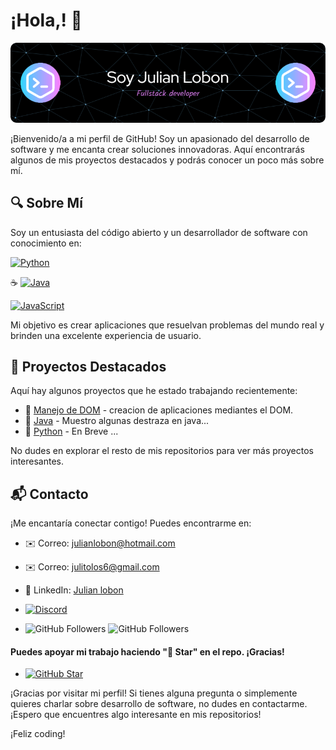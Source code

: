 # ¡Hola,! 👋

![Portada del perfil](img/github-header.png)

¡Bienvenido/a a mi perfil de GitHub! Soy un apasionado del desarrollo de software y me encanta crear soluciones innovadoras. Aquí encontrarás algunos de mis proyectos destacados y podrás conocer un poco más sobre mí.

## 🔍 Sobre Mí

Soy un entusiasta del código abierto y un desarrollador de software con conocimiento en:


[![Python](https://img.shields.io/badge/Python-yellow?style=for-the-badge&logo=python&logoColor=white&labelColor=101010)]()

☕
[![Java](https://img.shields.io/badge/Java-007396?style=for-the-badge&logo=java&logoColor=white&labelColor=101010)]()

[![JavaScript](https://img.shields.io/badge/JavaScript-F7DF1E?style=for-the-badge&logo=javascript&logoColor=white&labelColor=101010)]()


 Mi objetivo es crear aplicaciones que resuelvan problemas del mundo real y brinden una excelente experiencia de usuario.

## 🚀 Proyectos Destacados

Aquí hay algunos proyectos que he estado trabajando recientemente:

- 🌟 [Manejo de DOM](https://github.com/Lobonjulian/Manipulacion-del-Dom) - creacion de aplicaciones mediantes el DOM.
- 🌟 [Java](https://github.com/Lobonjulian/Conversor) - Muestro algunas destraza en java...
- 🌟 [Python]() - En Breve ...


No dudes en explorar el resto de mis repositorios para ver más proyectos interesantes.

## 📬 Contacto

¡Me encantaría conectar contigo! Puedes encontrarme en:

- ✉️ Correo: julianlobon@hotmail.com
- ✉️ Correo: julitolos6@gmail.com
- 💼 LinkedIn: [Julian lobon](https://www.linkedin.com/in/julian-aguilar-/)

- [![Discord](https://img.shields.io/discord/729672926432985098?style=social&label=Discord&logo=discord)](https://discord.com/channels/765757746984910888/765757746984910890)

- ![GitHub Followers](https://img.shields.io/github/followers/lobonjulian?style=social)
![GitHub Followers](https://img.shields.io/github/stars/lobonjulian?style=social)

#### Puedes apoyar mi trabajo haciendo "🌟 Star" en el repo. ¡Gracias!

- [![GitHub Star](https://img.shields.io/badge/GitHub-Nominar_a_star-yellow?style=for-the-badge&logo=github&logoColor=white&labelColor=101010)](https://stars.github.com/nominate/)


¡Gracias por visitar mi perfil! Si tienes alguna pregunta o simplemente quieres charlar sobre desarrollo de software, no dudes en contactarme. ¡Espero que encuentres algo interesante en mis repositorios!

¡Feliz coding! 
